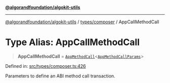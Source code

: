 [**@algorandfoundation/algokit-utils**](../../../README.md)

***

[@algorandfoundation/algokit-utils](../../../README.md) / [types/composer](../README.md) / AppCallMethodCall

# Type Alias: AppCallMethodCall

> **AppCallMethodCall** = [`AppMethodCall`](AppMethodCall.md)\<[`AppMethodCallParams`](AppMethodCallParams.md)\>

Defined in: [src/types/composer.ts:426](https://github.com/algorandfoundation/algokit-utils-ts/blob/main/src/types/composer.ts#L426)

Parameters to define an ABI method call transaction.
